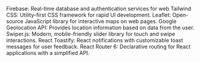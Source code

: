 Firebase: Real-time database and authentication services for web
Tailwind CSS: Utility-first CSS framework for rapid UI development.
Leaflet: Open-source JavaScript library for interactive maps on web pages.
Google Geolocation API: Provides location information based on data from the user.
Swiper.js: Modern, mobile-friendly slider library for touch and swipe interactions.
React Toastify: React notifications with customizable toast messages for user feedback.
React Router 6: Declarative routing for React applications with a simplified API.
